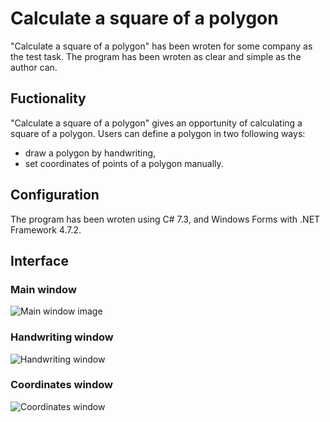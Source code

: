 # Calculate a square of a polygon
"Calculate a square of a polygon" has been wroten for some company as the test task. The program has been wroten as clear and simple as the author can.

## Fuctionality
"Calculate a square of a polygon" gives an opportunity of calculating a square of a polygon. Users can define a polygon in two following ways:
- draw a polygon by handwriting,
- set coordinates of points of a polygon manually.

## Configuration
The program has been wroten using C# 7.3, and Windows Forms with .NET Framework 4.7.2.

## Interface

### Main window
![Main window image](https://user-images.githubusercontent.com/70889685/138571977-e142601b-fdbb-4e9e-ba89-3ce8102ab244.png "Main window")

### Handwriting window
![Handwriting window](https://github.com/KerasirovED/CalculateASquareOfAPolygon/assets/70889685/d6e0a8fa-1a1c-4433-ab12-dcaad7d6a73a)


### Coordinates window
![Coordinates window](https://github.com/KerasirovED/CalculateASquareOfAPolygon/assets/70889685/b3f958aa-e4c6-4f82-9887-86d289240e3d)

